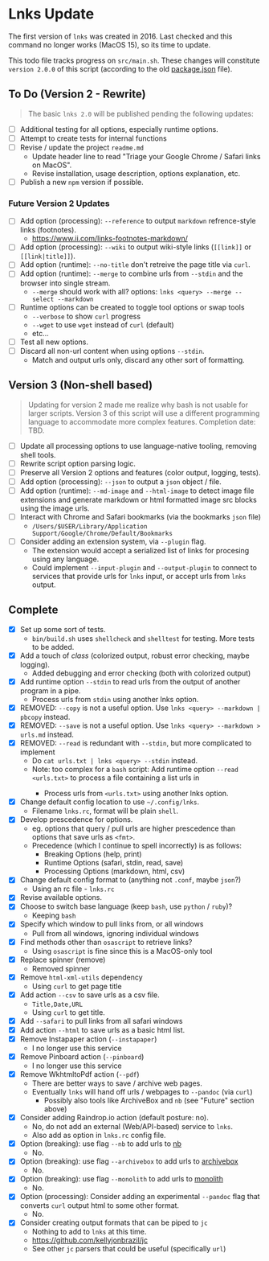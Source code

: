 # Lnks Update

The first version of `lnks` was created in 2016. Last checked and this command no longer works (MacOS 15), so its time to update.

This todo file tracks progress on `src/main.sh`. These changes will constitute `version 2.0.0` of this script (according to the old [package.json](package.json) file).

## To Do (Version 2 - Rewrite)

> The basic `lnks 2.0` will be published pending the following updates:

- [ ] Additional testing for all options, especially runtime options.
- [ ] Attempt to create tests for internal functions
- [ ] Revise / update the project `readme.md`
  - Update header line to read "Triage your Google Chrome / Safari links on MacOS".
  - Revise installation, usage description, options explanation, etc.
- [ ] Publish a new `npm` version if possible.

### Future Version 2 Updates

- [ ] Add option (processing): `--reference` to output `markdown` refrence-style links (footnotes).
  - https://www.ii.com/links-footnotes-markdown/
- [ ] Add option (processing): `--wiki` to output wiki-style links (`[[link]]` or `[[link|title]]`).
- [ ] Add option (runtime): `--no-title` don't retreive the page title via `curl`.
- [ ] Add option (runtime): `--merge` to combine urls from `--stdin` and the browser into single stream.
  - `--merge` should work with all? options: `lnks <query> --merge --select --markdown`
- [ ] Runtime options can be created to toggle tool options or swap tools
  - `--verbose` to show `curl` progress
  - `--wget` to use `wget` instead of `curl` (default)
  - etc...
- [ ] Test all new options.
- [ ] Discard all non-url content when using options `--stdin`.
  - Match and output urls only, discard any other sort of formatting.

## Version 3 (Non-shell based)

> Updating for version 2 made me realize why bash is not usable for larger scripts. Version 3 of this script will use a different programming language to accommodate more complex features. Completion date: TBD.

- [ ] Update all processing options to use language-native tooling, removing shell tools.
- [ ] Rewrite script option parsing logic.
- [ ] Preserve all Version 2 options and features (color output, logging, tests).
- [ ] Add option (processing): `--json` to output a `json` object / file.
- [ ] Add option (runtime): `--md-image` and `--html-image` to detect image file extensions and generate markdown or html formatted image src blocks using the image urls.
- [ ] Interact with Chrome and Safari bookmarks (via the bookmarks `json` file)
  - `/Users/$USER/Library/Application Support/Google/Chrome/Default/Bookmarks`
- [ ] Consider adding an extension system, via `--plugin` flag.
  - The extension would accept a serialized list of links for procesing using any language.
  - Could implement `--input-plugin` and `--output-plugin` to connect to services that provide urls for `lnks` input, or accept urls from `lnks` output.

## Complete

- [x] Set up some sort of tests.
  - `bin/build.sh` uses `shellcheck` and `shelltest` for testing. More tests to be added.
- [x] Add a touch of *class* (colorized output, robust error checking, maybe logging).
  - Added debugging and error checking (both with colorized output)
- [x] Add runtime option `--stdin` to read urls from the output of another program in a pipe.
  - Process urls from `stdin` using another lnks option.
- [x] REMOVED: `--copy` is not a useful option. Use `lnks <query> --markdown | pbcopy` instead.
- [x] REMOVED: `--save` is not a useful option. Use `lnks <query> --markdown > urls.md` instead.
- [x] REMOVED: `--read` is redundant with `--stdin`, but more complicated to implement
  - Do `cat urls.txt | lnks <query> --stdin` instead.
  - Note: too complex for a `bash` script: Add runtime option `--read <urls.txt>` to process a file containing a list urls in <format>
    - Process urls from `<urls.txt>` using another lnks option.
- [x] Change default config location to use `~/.config/lnks`.
  - Filename `lnks.rc`, format will be plain `shell`.
- [x] Develop prescedence for options.
  - eg. options that query / pull urls are higher prescedence than options that save urls as `<fmt>`.
  - Precedence (which I continue to spell incorrectly) is as follows:
    - Breaking Options (help, print)
    - Runtime Options (safari, stdin, read, save)
    - Processing Options (markdown, html, csv)
- [x] Change default config format to (anything not `.conf`, maybe `json`?)
  - Using an rc file - `lnks.rc`
- [x] Revise available options.
- [x] Choose to switch base language (keep `bash`, use `python` / `ruby`)?
  - Keeping `bash`
- [x] Specify which window to pull links from, or all windows
  - Pull from all windows, ignoring individual windows
- [x] Find methods other than `osascript` to retrieve links?
  - Using `osascript` is fine since this is a MacOS-only tool
- [x] Replace spinner (remove)
  - Removed spinner
- [x] Remove `html-xml-utils` dependency
  - Using `curl` to get page title
- [x] Add action `--csv` to save urls as a csv file.
  - `Title,Date,URL`
  - Using `curl` to get title.
- [x] Add `--safari` to pull links from all safari windows
- [x] Add action `--html` to save urls as a basic html list.
- [x] Remove Instapaper action (`--instapaper`)
  - I no longer use this service
- [x] Remove Pinboard action (`--pinboard`)
  - I no longer use this service
- [x] Remove WkhtmltoPdf action (`--pdf`)
  - There are better ways to save / archive web pages.
  - Eventually `lnks` will hand off urls / webpages to `--pandoc` (via `curl`)
    - Possibly also tools like ArchiveBox and `nb` (see "Future" section above)
- [x] Consider adding Raindrop.io action (default posture: no).
  - No, do not add an external (Web/API-based) service to `lnks`.
  - Also add as option in `lnks.rc` config file.
- [x] Option (breaking): use flag `--nb` to add urls to [nb](https://xwmx.github.io/nb)
  - No.
- [x] Option (breaking): use flag `--archivebox` to add urls to [archivebox](https://github.com/ArchiveBox/ArchiveBox)
  - No.
- [x] Option (breaking): use flag `--monolith` to add urls to [monolith](https://github.com/Y2Z/monolith)
  - No.
- [x] Option (processing): Consider adding an experimental `--pandoc` flag that converts `curl` output
      html to some other format.
  - No.
- [x] Consider creating output formats that can be piped to `jc`
  - Nothing to add to `lnks` at this time.
  - https://github.com/kellyjonbrazil/jc
  - See other `jc` parsers that could be useful (specifically `url`)
